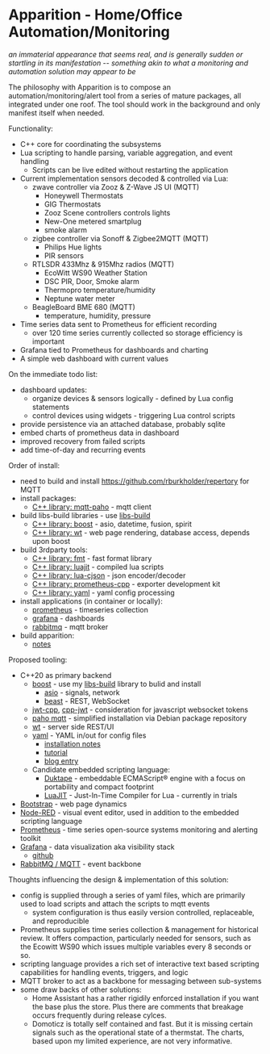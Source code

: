 # Apparition - Home/Office Automation/Monitoring

_an immaterial appearance that seems real, and is generally sudden or startling in its manifestation -- something akin to what a monitoring and automation solution may appear to be_

The philosophy with Apparition is to compose an automation/monitoring/alert tool from a series of mature packages, all integrated under one roof.  The tool should work in the background and only manifest itself when needed.

Functionality:
* C++ core for coordinating the subsystems
* Lua scripting to handle parsing, variable aggregation, and event handling
  * Scripts can be live edited without restarting the application
* Current implementation sensors decoded & controlled via Lua:
  * zwave controller via Zooz & Z-Wave JS UI (MQTT)
    * Honeywell Thermostats
    * GIG Thermostats
    * Zooz Scene controllers controls lights
    * New-One metered smartplug
    * smoke alarm
  * zigbee controller via Sonoff & Zigbee2MQTT (MQTT)
    * Philips Hue lights
    * PIR sensors
  * RTLSDR 433Mhz & 915Mhz radios (MQTT)
    * EcoWitt WS90 Weather Station
    * DSC PIR, Door, Smoke alarm
    * Thermopro temperature/humidity
    * Neptune water meter
  * BeagleBoard BME 680 (MQTT)
    * temperature, humidity, pressure
* Time series data sent to Prometheus for efficient recording
  * over 120 time series currently collected so storage efficiency is important
* Grafana tied to Prometheus for dashboards and charting
* A simple web dashboard with current values

On the immediate todo list:
* dashboard updates:
  * organize devices & sensors logically - defined by Lua config statements
  * control devices using widgets - triggering Lua control scripts
* provide persistence via an attached database, probably sqlite
* embed charts of prometheus data in dashboard
* improved recovery from failed scripts
* add time-of-day and recurring events

Order of install:
* need to build and install https://github.com/rburkholder/repertory for MQTT
* install packages:
  * [C++ library: mqtt-paho](docs/mqtt-paho.md) - mqtt client
* build libs-build libraries - use [libs-build](https://github.com/rburkholder/libs-build)
  * [C++ library: boost](docs/boost.md) - asio, datetime, fusion, spirit
  * [C++ library: wt](docs/wt.md) - web page rendering, database access, depends upon boost
* build 3rdparty tools:
  * [C++ library: fmt](docs/fmt.md) - fast format library
  * [C++ library: luajit](docs/lua.md) - compiled lua scripts
  * [C++ library: lua-cjson](docs/lua.md) - json encoder/decoder
  * [C++ library: prometheus-cpp](docs/prometheus-cpp.md) - exporter development kit
  * [C++ library: yaml](docs/yaml-cpp.md) - yaml config processing
* install applications (in container or locally):
  * [prometheus](docs/prometheus.md) - timeseries collection
  * [grafana](docs/grafana.md) - dashboards
  * [rabbitmq](docs/rabbitmq) - mqtt broker
* build apparition:
  * [notes](docs/apparition.md)

Proposed tooling:
* C++20 as primary backend
  * [boost](https://www.boost.org/) - use my [libs-build](https://github.com/rburkholder/libs-build) library to bulid and install
    * [asio](https://www.boost.org/doc/libs/1_82_0/doc/html/boost_asio.html) - signals, network
    * [beast](https://www.boost.org/doc/libs/1_82_0/libs/beast/doc/html/index.html) - REST, WebSocket
  * [jwt-cpp](https://thalhammer.github.io/jwt-cpp/), [cpp-jwt](https://github.com/arun11299/cpp-jwt) - consideration for javascript websocket tokens
  * [paho mqtt](https://github.com/eclipse/paho.mqtt.c) - simplified installation via Debian package repository
  * [wt](https://www.webtoolkit.eu/wt) - server side REST/UI
  * [yaml](https://github.com/jbeder/yaml-cpp) - YAML in/out for config files
    * [installation notes](docs/yaml-cpp.md)
    * [tutorial](https://github.com/jbeder/yaml-cpp/wiki/Tutorial)
    * [blog entry](https://www.fatalerrors.org/a/c-read-and-write-yaml-configuration-file.html)
  * Candidate embedded scripting language:
    * [Duktape](https://duktape.org/guide.html) - embeddable ECMAScript® engine with a focus on portability and compact footprint
    * [LuaJIT](https://luajit.org/) - Just-In-Time Compiler for Lua - currently in trials
* [Bootstrap](https://getbootstrap.com/) - web page dynamics
* [Node-RED](https://nodered.org/) - visual event editor, used in addition to the embedded scripting language
* [Prometheus](https://prometheus.io/docs/introduction/overview/) - time series open-source systems monitoring and alerting toolkit
* [Grafana](https://grafana.com/) - data visualization aka visibility stack
  * [github](https://github.com/grafana/grafana)
* [RabbitMQ / MQTT](https://www.rabbitmq.com/mqtt.html) - event backbone

Thoughts influencing the design & implementation of this solution:

* config is supplied through a series of yaml files, which are primarily used to load scripts and attach the scripts to mqtt events
  * system configuration is thus easily version controlled, replaceable, and reproducible
* Prometheus supplies time series collection & management for historical review.  It offers compaction, particularly needed for sensors, such as the Ecowitt WS90 which issues multiple variables every 8 seconds or so.
* scripting language provides a rich set of interactive text based scripting capabilities for handling events, triggers, and logic
* MQTT broker to act as a backbone for messaging between sub-systems
* some draw backs of other solutions:
  * Home Assistant has a rather rigidily enforced installation if you want the base plus the store.  Plus there are comments that breakage occurs frequently during release cylces.
  * Domoticz is totally self contained and fast.  But it is missing certain signals such as the operational state of a thermstat.  The charts, based upon my limited experience, are not very informative.

